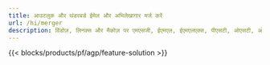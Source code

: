 ```yaml
---
title: आउटलुक और थंडरबर्ड ईमेल और अभिलेखागार मर्ज करें 
url: /hi/merger
description: विंडोज़, लिनक्स और मैकोज़ पर एमएसजी, ईएमएल, ईएमएलएक्स, पीएसटी, ओएसटी, ओएफटी, एमबीओएक्स, आईसीएस और वीसीएफ फाइलों को संयोजित करने के लिए मुफ्त ऐप और एपीआई
---
```


{{< blocks/products/pf/agp/feature-solution >}} 

